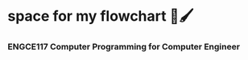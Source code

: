 <h1>space for my flowchart 🎨🖌️</h1>
<h3>ENGCE117 Computer Programming for Computer Engineer</h3>




